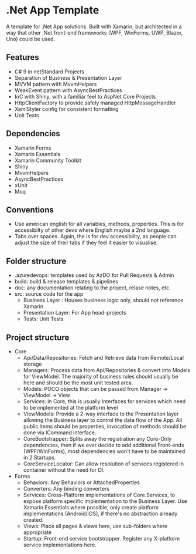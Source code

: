 # .Net App Template

A template for .Net App solutions. Built with Xamarin, but architected in a way that other .Net front-end frameworks (WPF, WinForms, UWP, Blazor, Uno) could be used.

## Features

- C# 9 in netStandard Projects
- Separation of Business & Presentation Layer
- MVVM pattern with MvvmHelpers
- WeakEvent pattern with AsyncBestPractices
- IoC with Shiny, with a familiar feel to AspNet Core Projects
- HttpClientFactory to provide safely managed HttpMessageHandler
- XamlStyler config for consistent formatting
- Unit Tests

## Dependencies

- Xamarin Forms
- Xamarin Essentials
- Xamarin Community Toolkit
- Shiny
- MvvmHelpers
- AsyncBestPractices
- xUnit
- Moq

## Conventions

- Use american english for all variables, methods, properties. This is for accessibilty of other devs where English maybe a 2nd language.
- Tabs over spaces. Again, the is for dev accessibility, as people can adjust the size of their tabs if they feel it easier to visualise.

## Folder structure

- .azuredevops: templates used by AzDO for Pull Requests & Admin
- build: build & release templates & pipelines
- doc: any documentation relating to the project, relase notes, etc.
- src: source code for the app
  - Business Layer : Houses business logic only, should not reference Xamarin
  - Presentation Layer: For App head-projects
  - Tests: Unit Tests

## Project structure

- Core
  - Api/Data/Repositories: Fetch and Retrieve data from Remote/Local storage
  - Managers: Process data from Api/Repositories & convert into Models for ViewModel. The majority of business rules should usually be here and should be the most unit tested area.
  - Models: POCO objects that can be passed from Manager -> ViewModel -> View
  - Services: In Core, this is usually Interfaces for services which need to be implemented at the platform level
  - ViewModels: Provide a 2-way interface to the Presentation layer allowing the Business layer to control the data flow of the App. All public items should be properties, invocation of methods should be done via ICommand interface.
  - CoreBootstrapper: Splits away the registration any Core-Only dependencies, then if we ever decide to add additional Front-ends (WPF/WinForms), most dependencies won't have to be maintained in 2 Startups.
  - CoreServiceLocator: Can allow resolution of services registered in container without the need for DI.
- Forms
  - Behaviors: Any Behaviors or AttachedProperties 
  - Converters: Any binding converters
  - Services: Cross-Platform implementations of Core.Services, to expose platform specific implementation to the Business Layer. Use Xamarin.Essentials where possible, only create platform implementations (Android/iOS), if there's no abstraction already created.
  - Views: Place all pages & views here, use sub-folders where appropriate
  - Startup: Front-end service bootstrapper. Register any X-platform service implementations here.
